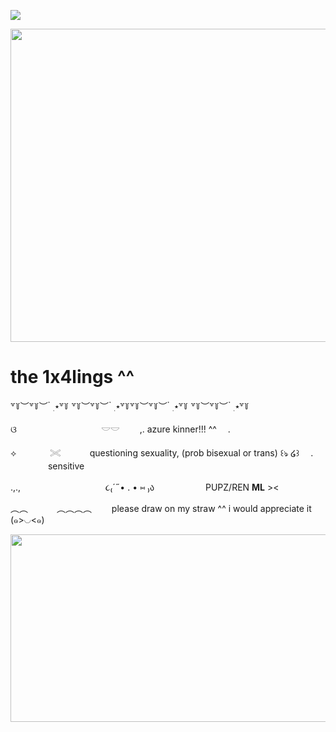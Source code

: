 ![](https://komarev.com/ghpvc/?username=litteryzu&color=825244&style=plastic&label=◡+VIEWS) 



<img src="https://github.com/user-attachments/assets/734b5ca6-dc37-474a-b814-100e854de22f"
class="fr-fic fr-dib" width="700" height="500.712"></p>

 
# the 1x4lings ^^

꒷꒦︶꒷꒦︶ ๋ ࣭ ⭑꒷꒦ ꒷꒦︶꒷꒦︶ ๋ ࣭ ⭑꒷꒦꒷꒦︶꒷꒦︶ ๋ ࣭ ⭑꒷꒦ ꒷꒦︶꒷꒦︶ ๋ ࣭ ⭑꒷꒦

ଓ 　 　　 　 　　 　　 𓎟𓎟         　　,. azure kinner!!! ^^　  .  

⟡ 　 　　 𓏵　　 　questioning sexuality, (prob bisexual or trans) ꒰ঌ ໒꒱ 　. 　　　 　sensitive

.,.,  　　 　 　　 　 　  　૮₍´˶• . • ⑅ ₎ა 　 　 　　　PUPZ/REN **ML** ><       

︵︵　　 　︵︵︵︵　　 please draw on my straw ^^ i would appreciate it　　  (๑>◡<๑)

<img src="https://github.com/user-attachments/assets/a516cbc1-626b-430b-9732-5735b6a31cc3"
class="fr-fic fr-dib" width="900" height="300.712"></p>

